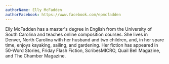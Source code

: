 ```yaml
---
authorName: Elly McFadden
authorFacebook: https://www.facebook.com/epmcfadden
---
```

Elly McFadden has a master's degree in English from the University of South Carolina and teaches online composition courses. She lives in Denver, North Carolina with her husband and two children, and, in her spare time, enjoys kayaking, sailing, and gardening. Her fiction has appeared in 50-Word Stories, Friday Flash Fiction, ScribesMICRO, Quail Bell Magazine, and The Chamber Magazine.   
